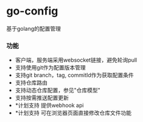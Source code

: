 # go-config
基于golang的配置管理
### 功能
* 客户端，服务端采用websocket链接，避免轮询pull
* 支持使用git作为配置版本管理
* 支持git branch，tag, commitId作为获取配置条件
* 支持仓库路由
* 支持动态仓库配置，参见"仓库模型"
* 支持按需推送配置更新
* *计划支持 提供webhook api
* *计划支持 可在浏览器页面直接修改仓库文件功能



